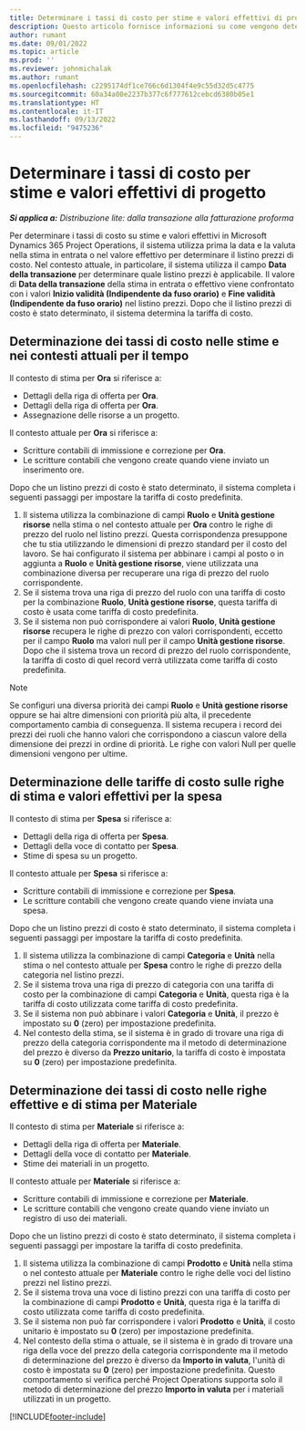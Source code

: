 ```yaml
---
title: Determinare i tassi di costo per stime e valori effettivi di progetto
description: Questo articolo fornisce informazioni su come vengono determinati i tassi di costo nelle stime di progetto e nei valori effettivi.
author: rumant
ms.date: 09/01/2022
ms.topic: article
ms.prod: ''
ms.reviewer: johnmichalak
ms.author: rumant
ms.openlocfilehash: c2295174df1ce766c6d1304f4e9c55d32d5c4775
ms.sourcegitcommit: 60a34a00e2237b377c6f777612cebcd6380b05e1
ms.translationtype: HT
ms.contentlocale: it-IT
ms.lasthandoff: 09/13/2022
ms.locfileid: "9475236"
---
```

# <a name="determine-cost-rates-for-project-estimates-and-actuals"></a>Determinare i tassi di costo per stime e valori effettivi di progetto

_**Si applica a:** Distribuzione lite: dalla transazione alla fatturazione proforma_

Per determinare i tassi di costo su stime e valori effettivi in Microsoft Dynamics 365 Project Operations, il sistema utilizza prima la data e la valuta nella stima in entrata o nel valore effettivo per determinare il listino prezzi di costo. Nel contesto attuale, in particolare, il sistema utilizza il campo **Data della transazione** per determinare quale listino prezzi è applicabile. Il valore di **Data della transazione** della stima in entrata o effettivo viene confrontato con i valori **Inizio validità (Indipendente da fuso orario)** e **Fine validità (Indipendente da fuso orario)** nel listino prezzi. Dopo che il listino prezzi di costo è stato determinato, il sistema determina la tariffa di costo. 

## <a name="determining-cost-rates-in-estimate-and-actual-contexts-for-time"></a>Determinazione dei tassi di costo nelle stime e nei contesti attuali per il tempo

Il contesto di stima per **Ora** si riferisce a:

- Dettagli della riga di offerta per **Ora**.
- Dettagli della riga di offerta per **Ora**.
- Assegnazione delle risorse a un progetto.

Il contesto attuale per **Ora** si riferisce a:

- Scritture contabili di immissione e correzione per **Ora**.
- Le scritture contabili che vengono create quando viene inviato un inserimento ore.

Dopo che un listino prezzi di costo è stato determinato, il sistema completa i seguenti passaggi per impostare la tariffa di costo predefinita.

1. Il sistema utilizza la combinazione di campi **Ruolo** e **Unità gestione risorse** nella stima o nel contesto attuale per **Ora** contro le righe di prezzo del ruolo nel listino prezzi. Questa corrispondenza presuppone che tu stia utilizzando le dimensioni di prezzo standard per il costo del lavoro. Se hai configurato il sistema per abbinare i campi al posto o in aggiunta a **Ruolo** e **Unità gestione risorse**, viene utilizzata una combinazione diversa per recuperare una riga di prezzo del ruolo corrispondente.
1. Se il sistema trova una riga di prezzo del ruolo con una tariffa di costo per la combinazione **Ruolo**, **Unità gestione risorse**, questa tariffa di costo è usata come tariffa di costo predefinita.
1. Se il sistema non può corrispondere ai valori **Ruolo**, **Unità gestione risorse** recupera le righe di prezzo con valori corrispondenti, eccetto per il campo **Ruolo** ma valori null per il campo **Unità gestione risorse**. Dopo che il sistema trova un record di prezzo del ruolo corrispondente, la tariffa di costo di quel record verrà utilizzata come tariffa di costo predefinita.

> [!NOTE]
> Se configuri una diversa priorità dei campi **Ruolo** e **Unità gestione risorse** oppure se hai altre dimensioni con priorità più alta, il precedente comportamento cambia di conseguenza. Il sistema recupera i record dei prezzi dei ruoli che hanno valori che corrispondono a ciascun valore della dimensione dei prezzi in ordine di priorità. Le righe con valori Null per quelle dimensioni vengono per ultime.

## <a name="determining-cost-rates-on-actual-and-estimate-lines-for-expense"></a>Determinazione delle tariffe di costo sulle righe di stima e valori effettivi per la spesa

Il contesto di stima per **Spesa** si riferisce a:

- Dettagli della riga di offerta per **Spesa**.
- Dettagli della voce di contatto per **Spesa**.
- Stime di spesa su un progetto.

Il contesto attuale per **Spesa** si riferisce a:

- Scritture contabili di immissione e correzione per **Spesa**.
- Le scritture contabili che vengono create quando viene inviata una spesa.

Dopo che un listino prezzi di costo è stato determinato, il sistema completa i seguenti passaggi per impostare la tariffa di costo predefinita.

1. Il sistema utilizza la combinazione di campi **Categoria** e **Unità** nella stima o nel contesto attuale per **Spesa** contro le righe di prezzo della categoria nel listino prezzi.
1. Se il sistema trova una riga di prezzo di categoria con una tariffa di costo per la combinazione di campi **Categoria** e **Unità**, questa riga è la tariffa di costo utilizzata come tariffa di costo predefinita.
1. Se il sistema non può abbinare i valori **Categoria** e **Unità**, il prezzo è impostato su **0** (zero) per impostazione predefinita.
1. Nel contesto della stima, se il sistema è in grado di trovare una riga di prezzo della categoria corrispondente ma il metodo di determinazione del prezzo è diverso da **Prezzo unitario**, la tariffa di costo è impostata su **0** (zero) per impostazione predefinita.

## <a name="determining-cost-rates-on-actual-and-estimate-lines-for-material"></a>Determinazione dei tassi di costo nelle righe effettive e di stima per Materiale

Il contesto di stima per **Materiale** si riferisce a:

- Dettagli della riga di offerta per **Materiale**.
- Dettagli della voce di contatto per **Materiale**.
- Stime dei materiali in un progetto.

Il contesto attuale per **Materiale** si riferisce a:

- Scritture contabili di immissione e correzione per **Materiale**.
- Le scritture contabili che vengono create quando viene inviato un registro di uso dei materiali.

Dopo che un listino prezzi di costo è stato determinato, il sistema completa i seguenti passaggi per impostare la tariffa di costo predefinita.

1. Il sistema utilizza la combinazione di campi **Prodotto** e **Unità** nella stima o nel contesto attuale per **Materiale** contro le righe delle voci del listino prezzi nel listino prezzi.
1. Se il sistema trova una voce di listino prezzi con una tariffa di costo per la combinazione di campi **Prodotto** e **Unità**, questa riga è la tariffa di costo utilizzata come tariffa di costo predefinita.
1. Se il sistema non può far corrispondere i valori **Prodotto** e **Unità**, il costo unitario è impostato su **0** (zero) per impostazione predefinita.
1. Nel contesto della stima o attuale, se il sistema è in grado di trovare una riga della voce del prezzo della categoria corrispondente ma il metodo di determinazione del prezzo è diverso da **Importo in valuta**, l'unità di costo è impostata su **0** (zero) per impostazione predefinita. Questo comportamento si verifica perché Project Operations supporta solo il metodo di determinazione del prezzo **Importo in valuta** per i materiali utilizzati in un progetto.

[!INCLUDE[footer-include](../../includes/footer-banner.md)]
